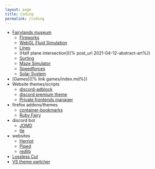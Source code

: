 ```yaml
---
layout: page
title: Coding
permalink: /coding
---
```


- [Fairylands museum](https://fairylands.stellar.agew.tech)
  - [Fireworks](https://codeberg.org/nieve/fireworks)
  - [WebGL Fluid Simulation](https://codeberg.org/nieve/WebGL-Fluid-Simulation)
  - [Lines](https://fairylands.stellar.agew.tech/widgets/2021-04-13-line-art.html) 
  - [Half plane intersection]({% post_url 2021-04-12-abstract-art%})
  - [Sorting](https://sorting.stellar.agew.tech/)
  - [Maze Simulator](https://maze.stellar.agew.tech)
  - [Speedforces](https://speedforces.stellar.agew.tech)
  - [Solar System](https://SolarSystem.stellar.agew.tech)
- [Games]({% link games/index.md%})
- Website themes/scripts
  - [discord-adblock](https://codeberg.org/nieve/discord-adblock)
  - [discord premium theme](https://codeberg.org/nieve/discord-premium-theme)
  - [Private frontends manager](https://codeberg.org/nieve/redirect)
- firefox addons/themes
  - [container-bookmarks](https://codeberg.org/nieve/container-bookmarks)
  - [Ruby Fairy](https://codeberg.org/nieve/firefox-red-fairy)
- discord bot
  - [JOMD](https://codeberg.org/nieve/JOMD-Adelaide)
  - [tle](https://codeberg.org/nieve/tle)
- websites
  - [Herriot](https://herriot.stellar.agew.tech/)
  - [Piped](https://github.com/TeamPiped/Piped/)
  - [redlib](https://github.com/redlib-org/redlib)
- [Lossless Cut](https://github.com/ac615223s5/lossless-cut)
- [VS theme switcher](https://codeberg.org/nieve/vs-theme-switcher)


  

